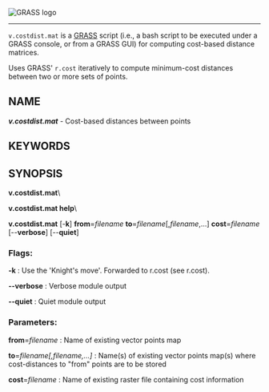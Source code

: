 ![GRASS logo](http://grass.osgeo.org/uploads/images/logo/grass.smlogo.gif)

* * * * *

`v.costdist.mat` is a [GRASS](http://grass.osgeo.org/) script (i.e., a bash script to be executed under a GRASS console, or from a GRASS GUI) for computing cost-based distance matrices.

Uses GRASS' `r.cost` iteratively to compute minimum-cost distances between two or more sets of points.


NAME
----

***v.costdist.mat*** - Cost-based distances between points

KEYWORDS
--------

SYNOPSIS
--------

**v.costdist.mat**\

**v.costdist.mat help**\

**v.costdist.mat** [-**k**] **from**=*filename* **to**=*filename*[,*filename*,...] **cost**=*filename* [--**verbose**]
[--**quiet**]

### Flags:

**-k**
:   Use the 'Knight's move'. Forwarded to r.cost (see r.cost).

**--verbose**
:   Verbose module output

**--quiet**
:   Quiet module output

### Parameters:

**from**=*filename*
:   Name of existing vector points map

**to**=*filename[,*filename*,...]*
:   Name(s) of existing vector points map(s) where cost-distances to
    "from" points are to be stored

**cost**=*filename*
:   Name of existing raster file containing cost information

